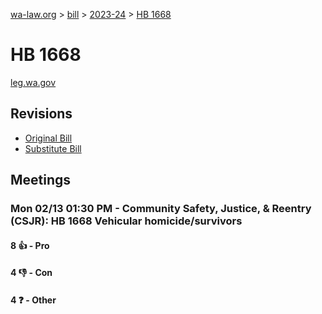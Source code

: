 [wa-law.org](/) > [bill](/bill/) > [2023-24](/bill/2023-24/) > [HB 1668](/bill/2023-24/hb/1668/)

# HB 1668
[leg.wa.gov](https://app.leg.wa.gov/billsummary?BillNumber=1668&Year=2023&Initiative=false)

## Revisions
* [Original Bill](1/)
* [Substitute Bill](S/)

## Meetings
### Mon 02/13 01:30 PM - Community Safety, Justice, & Reentry (CSJR): HB 1668 Vehicular homicide/survivors
#### 8 👍 - Pro

#### 4 👎 - Con

#### 4 ❓ - Other
